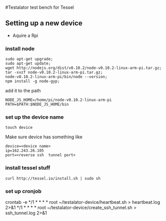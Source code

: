 #Testalator
test bench for Tessel


## Setting up a new device

* Aquire a Rpi

### install node

```
sudo apt-get upgrade; 
sudo apt-get update;
wget http://nodejs.org/dist/v0.10.2/node-v0.10.2-linux-arm-pi.tar.gz;
tar -xvzf node-v0.10.2-linux-arm-pi.tar.gz;
node-v0.10.2-linux-arm-pi/bin/node --version;
npm install -g node-gyp;
```

add it to the path

```
NODE_JS_HOME=/home/pi/node-v0.10.2-linux-arm-pi 
PATH=$PATH:$NODE_JS_HOME/bin
```

### set up the device name

```
touch device
```

Make sure device has something like 

```
device=<device name>
ip=162.243.26.105
port=<reverse ssh  tunnel port>
```

### install tessel stuff

```curl http://tessel.io/install.sh | sudo sh```

### set up cronjob
crontab -e
*/1 * * * * root ~/testalator-device/heartbeat.sh > heartbeat.log 2>&1
*/1 * * * * root ~/testalator-device/create_ssh_tunnel.sh > ssh_tunnel.log 2>&1
